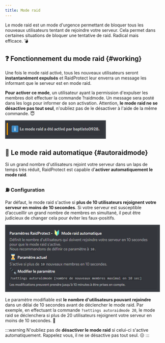 ```yaml
---
title: Mode raid
---
```


Le mode raid est un mode d'urgence permettant de bloquer tous les nouveaux utilisateurs tentant de rejoindre votre serveur. Cela permet dans certaines situations de bloquer une tentative de raid. Radical mais efficace. 💣 

## ❓ Fonctionnement du mode raid {#working}

Une fois le mode raid activé, tous les nouveaux utilisateurs seront **instantanément expulsés** et RaidProtect leur enverra un message les informant que le serveur est en mode raid.

**Pour activer ce mode**, un utilisateur ayant la permission d'expulser les membres doit effectuer la commande ?raidmode. Un message sera posté dans les logs pour informer de son activation. Attention, **le mode raid ne se désactive pas tout seul**, n'oubliez pas de le désactiver à l'aide de la même commande. 😇 

![Capture d'écran mode raid activé](../assets/raidmode-active-raidprotect.png)

## 📡 Le mode raid automatique {#autoraidmode}

Si un grand nombre d'utilisateurs rejoint votre serveur dans un laps de temps très réduit, RaidProtect est capable d'**activer automatiquement le mode raid**.

### ⛽ Configuration

Par défaut, le mode raid s'active si **plus de 10 utilisateurs rejoignent votre serveur en moins de 10 secondes**. Si votre serveur est susceptible d’accueillir un grand nombre de membres en simultané, il peut être judicieux de changer cela pour éviter les faux-positifs.

![Capture d'écran mode raid automatique](../assets/raidmode-auto-raidprotect.png)

Le paramètre modifiable est **le nombre d'utilisateurs pouvant rejoindre** dans un délai de 10 secondes avant de déclencher le mode raid. Par exemple, en effectuant la commande `?settings autoraidmode 20`, le mode raid se déclenchera si plus de 20 utilisateurs rejoignent votre serveur en moins de 10 secondes. 🍃 

:::warning
N'oubliez pas de **désactiver le mode raid** si celui-ci s'active automatiquement. Rappelez vous, il ne se désactive pas tout seul. 😖 
:::
